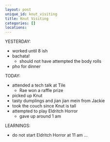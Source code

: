 ```yaml
---
layout: post
unique_id: knut_visiting
title: Knut Visiting
categories: []
locations: 
---
```


YESTERDAY:
* worked until 8 ish
* bachata!
  * should not have attempted the body rolls
* pho for dinner

TODAY:
* attended a tech talk at Tile
  * Rae won a raffle prize
* picked up Knut
* tasty dumplings and jian jian mein from Jackie
* took the couch since Knut is tall
* attempted to play Eldritch Horror
  * gave up around 1 am

LEARNINGS:
* do not start Eldritch Horror at 11 am ...
